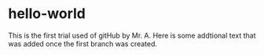 # hello-world
This is the first trial used of gitHub by Mr. A.
Here is some addtional text that was added once the first branch was created.

